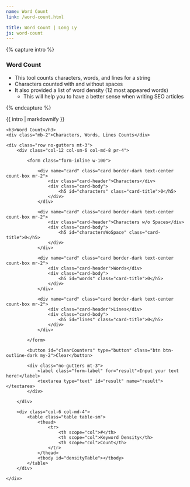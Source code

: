 ```yaml
---
name: Word Count
link: /word-count.html

title: Word Count | Long Ly
js: word-count
---
```


{% capture intro %}

### Word Count
<!--separator-->
- This tool counts characters, words, and lines for a string
- Characters counted with and without spaces
- It also provided a list of word density (12 most appeared words)
    - This will help you to have a better sense when writing SEO articles
<!--separator-->

{% endcapture %}

<div class="tool-wrapper mb-4">
    {{ intro | markdownify }}
</div>

<div class="tool-wrapper">

    <h3>Word Count</h3>
    <div class="mb-2">Characters, Words, Lines Counts</div>

    <div class="row no-gutters mt-3">
        <div class="col-12 col-sm-6 col-md-8 pr-4">

            <form class="form-inline w-100">

                <div name="card" class="card border-dark text-center count-box mr-2">
                    <div class="card-header">Characters</div>
                    <div class="card-body">
                        <h5 id="characters" class="card-title">0</h5>
                    </div>
                </div>

                <div name="card" class="card border-dark text-center count-box mr-2">
                    <div class="card-header">Characters w/o Spaces</div>
                    <div class="card-body">
                        <h5 id="charactersWoSpace" class="card-title">0</h5>
                    </div>
                </div>

                <div name="card" class="card border-dark text-center count-box mr-2">
                    <div class="card-header">Words</div>
                    <div class="card-body">
                        <h5 id="words" class="card-title">0</h5>
                    </div>
                </div>

                <div name="card" class="card border-dark text-center count-box mr-2">
                    <div class="card-header">Lines</div>
                    <div class="card-body">
                        <h5 id="lines" class="card-title">0</h5>
                    </div>
                </div>

            </form>

            <button id="clearCounters" type="button" class="btn btn-outline-dark my-2">Clear</button>

            <div class="no-gutters mt-3">
                <label class="form-label" for="result">Input your text here!</label>
                <textarea type="text" id="result" name="result"></textarea>
            </div>

        </div>

        <div class="col-6 col-md-4">
            <table class="table table-sm">
                <thead>
                    <tr>
                        <th scope="col">#</th>
                        <th scope="col">Keyword Density</th>
                        <th scope="col">Count</th>
                    </tr>
                </thead>
                <tbody id="densityTable"></tbody>
            </table>
        </div>

    </div>
</div>